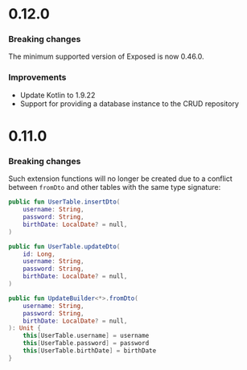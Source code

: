 # 0.12.0

### Breaking changes

The minimum supported version of Exposed is now 0.46.0.

### Improvements
- Update Kotlin to 1.9.22
- Support for providing a database instance to the CRUD repository

# 0.11.0

### Breaking changes

Such extension functions will no longer be created due to a conflict between `fromDto` and other tables with the same type signature:
```kotlin
public fun UserTable.insertDto(
    username: String,
    password: String,
    birthDate: LocalDate? = null,
)

public fun UserTable.updateDto(
    id: Long,
    username: String,
    password: String,
    birthDate: LocalDate? = null,
)

public fun UpdateBuilder<*>.fromDto(
    username: String,
    password: String,
    birthDate: LocalDate? = null,
): Unit {
    this[UserTable.username] = username
    this[UserTable.password] = password
    this[UserTable.birthDate] = birthDate
}
```
